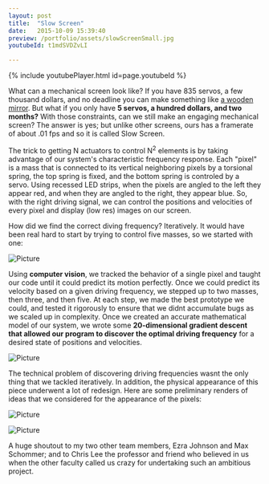```yaml
---
layout: post
title:  "Slow Screen"
date:   2015-10-09 15:39:40
preview: /portfolio/assets/slowScreenSmall.jpg
youtubeId: t1mdSVDZvLI

---
```


{% include youtubePlayer.html id=page.youtubeId %}

What can a mechanical screen look like? If you have 835 servos, a few thousand dollars, and no deadline you can make something like [a wooden mirror](https://www.youtube.com/watch?v=BZysu9QcceM&t). But what if you only have __5 servos, a hundred dollars, and two months?__ With those constraints, can we still make an engaging mechanical screen? The answer is yes; but unlike other screens, ours has a framerate of about .01 fps and so it is called Slow Screen.

The trick to getting N actuators to control N<sup>2</sup> elements is by taking advantage of our system's characteristic frequency response. Each "pixel" is a mass that is connected to its vertical neighboring pixels by a torsional spring, the top spring is fixed, and the bottom spring is controled by a servo. Using recessed LED strips, when the pixels are angled to the left they appear red, and when they are angled to the right, they appear blue. So, with the right driving signal, we can control the positions and velocities of every pixel and display (low res) images on our screen.

How did we find the correct diving frequency? Iteratively. It would have been real hard to start by trying to control five masses, so we started with one:

![Picture]({{"/assets/singleMass.png"|absolute_url}})

Using __computer vision__, we tracked the behavior of a single pixel and taught our code until it could predict its motion perfectly. Once we could predict its velocity based on a given driving frequency, we stepped up to two masses, then three, and then five. At each step, we made the best prototype we could, and tested it rigorously to ensure that we didnt accumulate bugs as we scaled up in complexity. Once we created an accurate mathematical model of our system, we wrote some __20-dimensional gradient descent that allowed our program to discover the optimal driving frequency__ for a desired state of positions and velocities. 

![Picture]({{"/assets/slowScreenTest.png"|absolute_url}})

The technical problem of discovering driving frequencies wasnt the only thing that we tackled iteratively. In addition, the physical appearance of this piece underwent a lot of redesign. Here are some preliminary renders of ideas that we considered for the appearance of the pixels:

![Picture]({{"/assets/slowScreenProto1.gif"|absolute_url}})

![Picture]({{"/assets/slowScreenProto2.gif"|absolute_url}})

A huge shoutout to my two other team members, Ezra Johnson and Max Schommer; and to Chris Lee the professor and friend who believed in us when the other faculty called us crazy for undertaking such an ambitious project.